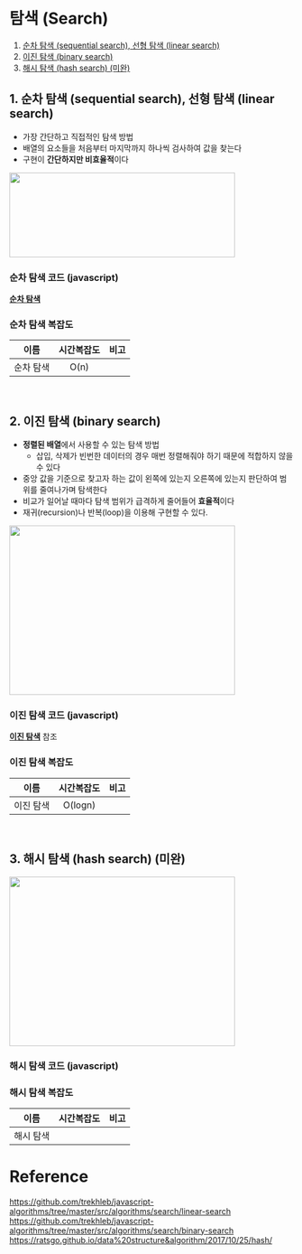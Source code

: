 # 탐색 (Search)

 1. [순차 탐색 (sequential search), 선형 탐색 (linear search)](#1-순차-탐색-sequential-search-선형-탐색-linear-search)
 2. [이진 탐색 (binary search)](#2-이진-탐색-binary-search)
 3. [해시 탐색 (hash search) (미완)](#3-해시-탐색-hash-search-미완)

 ## 1. 순차 탐색 (sequential search), 선형 탐색 (linear search)
 
+ 가장 간단하고 직접적인 탐색 방법
+ 배열의 요소들을 처음부터 마지막까지 하나씩 검사하여 값을 찾는다
+ 구현이 **간단하지만 비효율적**이다
<img src="https://github.com/Iam-Sunghyun/javascript-algorithms/blob/main/src/algorithms/searching/img/linear-search.gif" width="400" height="150">    

### 순차 탐색 코드 (javascript)
  [**순차 탐색**](https://github.com/Iam-Sunghyun/javascript-algorithms/tree/main/src/algorithms/searching/linear-search.js) 


### 순차 탐색 복잡도

이름|시간복잡도|비고
:---:|:---:|:---:|
순차 탐색|O(n)||


<br>


 ## 2. 이진 탐색 (binary search)
 
+ **정렬된 배열**에서 사용할 수 있는 탐색 방법
   + 삽입, 삭제가 빈번한 데이터의 경우 매번 정렬해줘야 하기 때문에 적합하지 않을 수 있다
+ 중앙 값을 기준으로 찾고자 하는 값이 왼쪽에 있는지 오른쪽에 있는지 판단하여 범위를 줄여나가며 탐색한다 
+ 비교가 일어날 때마다 탐색 범위가 급격하게 줄어들어 **효율적**이다
+ 재귀(recursion)나 반복(loop)을 이용해 구현할 수 있다.
<img src="https://github.com/Iam-Sunghyun/javascript-algorithms/blob/main/src/algorithms/searching/img/binary-search1.jpg" width="400" height="300">    

### 이진 탐색 코드 (javascript)

  [**이진 탐색**](https://github.com/Iam-Sunghyun/javascript-algorithms/tree/main/src/algorithms/searching/binary-search.js) 참조 
 

### 이진 탐색 복잡도

이름|시간복잡도|비고
:---:|:---:|:---:|
이진 탐색|O(logn)||


<br>


## 3. 해시 탐색 (hash search) (미완)
 

<img src="" width="400" height="300">    

### 해시 탐색 코드 (javascript)
  []()


### 해시 탐색 복잡도

이름|시간복잡도|비고
:---:|:---:|:---:|
해시 탐색|||

# Reference
https://github.com/trekhleb/javascript-algorithms/tree/master/src/algorithms/search/linear-search
https://github.com/trekhleb/javascript-algorithms/tree/master/src/algorithms/search/binary-search
https://ratsgo.github.io/data%20structure&algorithm/2017/10/25/hash/

<br>
 
 
